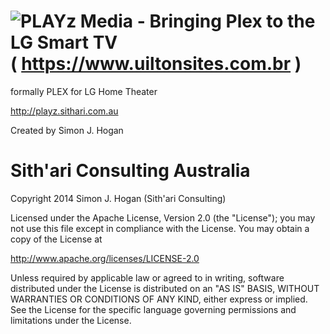 ![PLAYz Media - Bringing Plex to the LG Smart TV](http://playz.sithari.com.au/system/images/playz.png) ( https://www.uiltonsites.com.br )
==================================================================
formally PLEX for LG Home Theater

http://playz.sithari.com.au

Created by Simon J. Hogan

Sith'ari Consulting Australia
==================================================================
Copyright 2014 Simon J. Hogan (Sith'ari Consulting)

Licensed under the Apache License, Version 2.0 (the "License"); you may not use this file except in compliance with the License. You may obtain a copy of the License at

http://www.apache.org/licenses/LICENSE-2.0

Unless required by applicable law or agreed to in writing, software distributed under the License is distributed on an "AS IS" BASIS, WITHOUT WARRANTIES OR CONDITIONS OF ANY KIND, either express or implied. See the License for the specific language governing permissions and limitations under the License.



